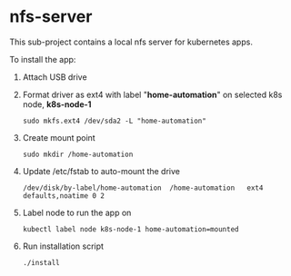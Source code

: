 # nfs-server
This sub-project contains a local nfs server for kubernetes apps.

To install the app:

1. Attach USB drive
2. Format driver as ext4 with label "**home-automation**" on selected k8s node, **k8s-node-1**

	`sudo mkfs.ext4 /dev/sda2 -L "home-automation"`

3. Create mount point

   `sudo mkdir /home-automation`

4. Update /etc/fstab to auto-mount the drive

   `/dev/disk/by-label/home-automation  /home-automation   ext4    defaults,noatime 0 2`

5. Label node to run the app on

   `kubectl label node k8s-node-1 home-automation=mounted`

6. Run installation script

   `./install`
